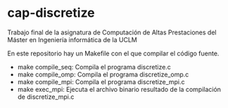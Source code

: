 # cap-discretize

Trabajo final de la asignatura de Computación de Altas Prestaciones
del Máster en Ingeniería informática de la UCLM

En este repositorio hay un Makefile con el que compilar el código fuente.
* make compile_seq: Compila el programa discretize.c
* make compile_omp: Compila el programa discretize_omp.c
* make compile_mpi: Compila el programa discretize_mpi.c
* make exec_mpi: Ejecuta el archivo binario resultado de la compilación de discretize_mpi.c
